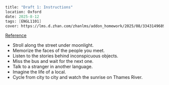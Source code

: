 ```meta
title: "Draft 1: Instructions"
location: Oxford
date: 2025-8-12
tags: [ENGL1101]
cover: https://lms.d.zhan.com/zhanlms/addon_homework/2025/08/3343149689b1774cffe4/PXL_20250810_164543988.webp
```

[Reference](https://www.dailygood.org/story/3117/instructions-for-traveling-west-joy-sullivan/)

* Stroll along the street under moonlight.
* Memorize the faces of the people you meet.
* Listen to the stories behind inconspicuous objects.
* Miss the bus and wait for the next one.
* Talk to a stranger in another language.
* Imagine the life of a local.
* Cycle from city to city and watch the sunrise on Thames River.
